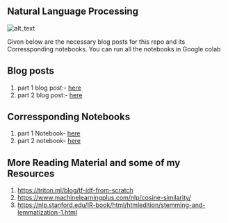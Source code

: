 
## Natural Language Processing
![alt_text](https://s3-ap-south-1.amazonaws.com/av-blog-media/wp-content/uploads/2017/10/26015527/121.jpg)

Given below are the necessary blog posts for this repo and its Corressponding  notebooks. You can run all the notebooks in Google colab

## Blog posts
1.  part 1 blog post:- [here](https://soumyadip1995.blogspot.com/2019/05/natural-language-processing-beginners.html)
2.  part 2 blog post:- [here](https://soumyadip1995.blogspot.com/2019/05/natural-language-processing-word.html)

## Corressponding Notebooks
1. part 1 Notebook- [here](https://github.com/soumyadip1995/NLP/blob/master/Natural_language_processing_A_beginner's_introduction.ipynb)
2. part 2 notebook- [here](https://github.com/soumyadip1995/NLP/blob/master/NLP_word_embeddings.ipynb)



## More Reading Material and some of my Resources
1. https://triton.ml/blog/tf-idf-from-scratch
2. https://www.machinelearningplus.com/nlp/cosine-similarity/
3. https://nlp.stanford.edu/IR-book/html/htmledition/stemming-and-lemmatization-1.html
